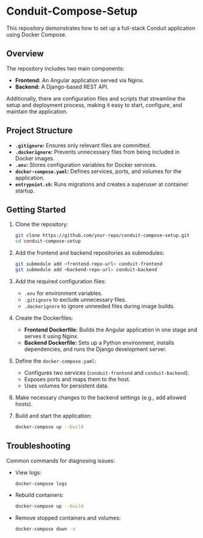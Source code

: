 # Conduit-Compose-Setup

This repository demonstrates how to set up a full-stack Conduit application using Docker Compose.

## Overview

The repository includes two main components:

- **Frontend:** An Angular application served via Nginx.
- **Backend:** A Django-based REST API.

Additionally, there are configuration files and scripts that streamline the setup and deployment process, making it easy to start, configure, and maintain the application.

## Project Structure

- **`.gitignore`:** Ensures only relevant files are committed.
- **`.dockerignore`:** Prevents unnecessary files from being included in Docker images.
- **`.env`:** Stores configuration variables for Docker services.
- **`docker-compose.yaml`:** Defines services, ports, and volumes for the application.
- **`entrypoint.sh`:** Runs migrations and creates a superuser at container startup.

## Getting Started

1. Clone the repository:
   ```bash
   git clone https://github.com/your-repo/conduit-compose-setup.git
   cd conduit-compose-setup
   ```
2. Add the frontend and backend repositories as submodules:

   ```bash
   git submodule add <frontend-repo-url> conduit-frontend
   git submodule add <backend-repo-url> conduit-backend
   ```

3. Add the required configuration files:

   - `.env` for environment variables.
   - `.gitignore` to exclude unnecessary files.
   - `.dockerignore` to ignore unneeded files during image builds.

4. Create the Dockerfiles:

   - **Frontend Dockerfile:** Builds the Angular application in one stage and serves it using Nginx.
   - **Backend Dockerfile:** Sets up a Python environment, installs dependencies, and runs the Django development server.

5. Define the `docker-compose.yaml`:

   - Configures two services (`conduit-frontend` and `conduit-backend`).
   - Exposes ports and maps them to the host.
   - Uses volumes for persistent data.

6. Make necessary changes to the backend settings (e.g., add allowed hosts).

7. Build and start the application:
   ```bash
   docker-compose up --build
   ```

## Troubleshooting

Common commands for diagnosing issues:

- View logs:
  ```bash
  docker-compose logs
  ```
- Rebuild containers:
  ```bash
  docker-compose up --build
  ```
- Remove stopped containers and volumes:
  ```bash
  docker-compose down -v

  ```
